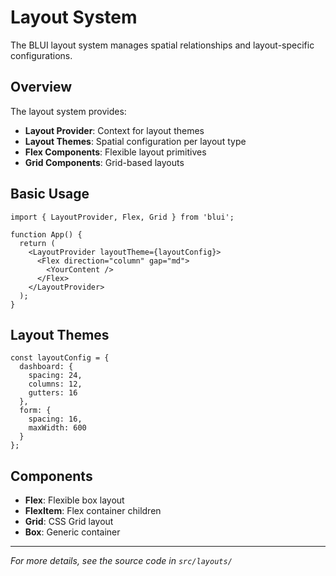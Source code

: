 # Layout System

The BLUI layout system manages spatial relationships and layout-specific configurations.

## Overview

The layout system provides:
- **Layout Provider**: Context for layout themes
- **Layout Themes**: Spatial configuration per layout type
- **Flex Components**: Flexible layout primitives
- **Grid Components**: Grid-based layouts

## Basic Usage

```tsx
import { LayoutProvider, Flex, Grid } from 'blui';

function App() {
  return (
    <LayoutProvider layoutTheme={layoutConfig}>
      <Flex direction="column" gap="md">
        <YourContent />
      </Flex>
    </LayoutProvider>
  );
}
```

## Layout Themes

```tsx
const layoutConfig = {
  dashboard: {
    spacing: 24,
    columns: 12,
    gutters: 16
  },
  form: {
    spacing: 16,
    maxWidth: 600
  }
};
```

## Components

- **Flex**: Flexible box layout
- **FlexItem**: Flex container children
- **Grid**: CSS Grid layout
- **Box**: Generic container

---

*For more details, see the source code in `src/layouts/`*
